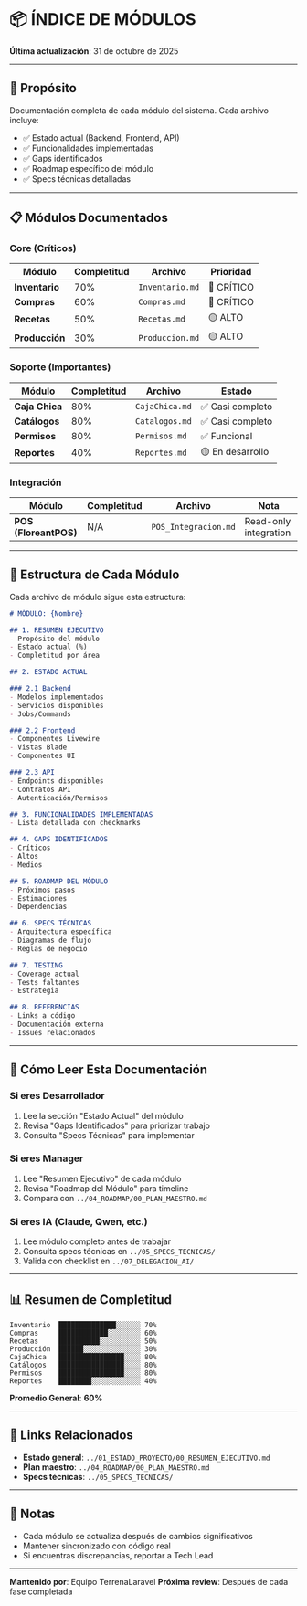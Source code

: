 # 📦 ÍNDICE DE MÓDULOS

**Última actualización**: 31 de octubre de 2025

---

## 🎯 Propósito

Documentación completa de cada módulo del sistema. Cada archivo incluye:
- ✅ Estado actual (Backend, Frontend, API)
- ✅ Funcionalidades implementadas
- ✅ Gaps identificados
- ✅ Roadmap específico del módulo
- ✅ Specs técnicas detalladas

---

## 📋 Módulos Documentados

### Core (Críticos)

| Módulo | Completitud | Archivo | Prioridad |
|--------|-------------|---------|-----------|
| **Inventario** | 70% | `Inventario.md` | 🔴 CRÍTICO |
| **Compras** | 60% | `Compras.md` | 🔴 CRÍTICO |
| **Recetas** | 50% | `Recetas.md` | 🟡 ALTO |
| **Producción** | 30% | `Produccion.md` | 🟡 ALTO |

### Soporte (Importantes)

| Módulo | Completitud | Archivo | Estado |
|--------|-------------|---------|--------|
| **Caja Chica** | 80% | `CajaChica.md` | ✅ Casi completo |
| **Catálogos** | 80% | `Catalogos.md` | ✅ Casi completo |
| **Permisos** | 80% | `Permisos.md` | ✅ Funcional |
| **Reportes** | 40% | `Reportes.md` | 🟡 En desarrollo |

### Integración

| Módulo | Completitud | Archivo | Nota |
|--------|-------------|---------|------|
| **POS (FloreantPOS)** | N/A | `POS_Integracion.md` | Read-only integration |

---

## 📖 Estructura de Cada Módulo

Cada archivo de módulo sigue esta estructura:

```markdown
# MÓDULO: {Nombre}

## 1. RESUMEN EJECUTIVO
- Propósito del módulo
- Estado actual (%)
- Completitud por área

## 2. ESTADO ACTUAL

### 2.1 Backend
- Modelos implementados
- Servicios disponibles
- Jobs/Commands

### 2.2 Frontend
- Componentes Livewire
- Vistas Blade
- Componentes UI

### 2.3 API
- Endpoints disponibles
- Contratos API
- Autenticación/Permisos

## 3. FUNCIONALIDADES IMPLEMENTADAS
- Lista detallada con checkmarks

## 4. GAPS IDENTIFICADOS
- Críticos
- Altos
- Medios

## 5. ROADMAP DEL MÓDULO
- Próximos pasos
- Estimaciones
- Dependencias

## 6. SPECS TÉCNICAS
- Arquitectura específica
- Diagramas de flujo
- Reglas de negocio

## 7. TESTING
- Coverage actual
- Tests faltantes
- Estrategia

## 8. REFERENCIAS
- Links a código
- Documentación externa
- Issues relacionados
```

---

## 🚀 Cómo Leer Esta Documentación

### Si eres Desarrollador
1. Lee la sección "Estado Actual" del módulo
2. Revisa "Gaps Identificados" para priorizar trabajo
3. Consulta "Specs Técnicas" para implementar

### Si eres Manager
1. Lee "Resumen Ejecutivo" de cada módulo
2. Revisa "Roadmap del Módulo" para timeline
3. Compara con `../04_ROADMAP/00_PLAN_MAESTRO.md`

### Si eres IA (Claude, Qwen, etc.)
1. Lee módulo completo antes de trabajar
2. Consulta specs técnicas en `../05_SPECS_TECNICAS/`
3. Valida con checklist en `../07_DELEGACION_AI/`

---

## 📊 Resumen de Completitud

```
Inventario  ██████████████░░░░░░ 70%
Compras     ████████████░░░░░░░░ 60%
Recetas     ██████████░░░░░░░░░░ 50%
Producción  ██████░░░░░░░░░░░░░░ 30%
CajaChica   ████████████████░░░░ 80%
Catálogos   ████████████████░░░░ 80%
Permisos    ████████████████░░░░ 80%
Reportes    ████████░░░░░░░░░░░░ 40%
```

**Promedio General**: **60%**

---

## 🔗 Links Relacionados

- **Estado general**: `../01_ESTADO_PROYECTO/00_RESUMEN_EJECUTIVO.md`
- **Plan maestro**: `../04_ROADMAP/00_PLAN_MAESTRO.md`
- **Specs técnicas**: `../05_SPECS_TECNICAS/`

---

## 📝 Notas

- Cada módulo se actualiza después de cambios significativos
- Mantener sincronizado con código real
- Si encuentras discrepancias, reportar a Tech Lead

---

**Mantenido por**: Equipo TerrenaLaravel
**Próxima review**: Después de cada fase completada
